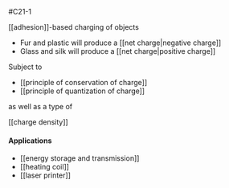 #C21-1

[[adhesion]]-based charging of objects
- Fur and plastic will produce a [[net charge|negative charge]]
- Glass and silk will produce a [[net charge|positive charge]]

Subject to 
- [[principle of conservation of charge]]
- [[principle of quantization of charge]]

as well as a type of 

[[charge density]]

#### Applications
- [[energy storage and transmission]]
- [[heating coil]]
- [[laser printer]]